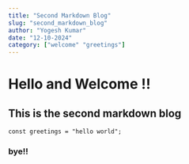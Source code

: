```yaml
---
title: "Second Markdown Blog"
slug: "second_markdown_blog"
author: "Yogesh Kumar"
date: "12-10-2024"
category: ["welcome" "greetings"]
---
```





# Hello and Welcome !!
## This is the second markdown blog

`
const greetings = "hello world";
`

### bye!!






